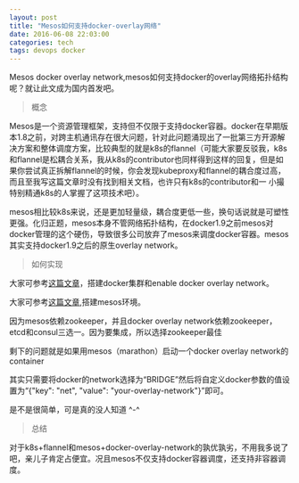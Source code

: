 ```yaml
---
layout: post
title: "Mesos如何支持docker-overlay网络"
date: 2016-06-08 22:03:00
categories: tech
tags: devops docker
---
```


Mesos docker overlay network,mesos如何支持docker的overlay网络拓扑结构呢？就让此文成为国内首发吧。

>概念

Mesos是一个资源管理框架，支持但不仅限于支持docker容器。docker在早期版本1.8之前，对跨主机通讯存在很大问题，针对此问题涌现出了一批第三方开源解决方案和整体调度方案，比较典型的就是k8s的flannel（可能大家要反驳我，k8s和flannel是松耦合关系，我从k8s的contributor也同样得到这样的回复，但是如果你尝试真正拆解flannel的时候，你会发现kubeproxy和flannel的耦合度过高，而且至我写这篇文章时没有找到相关文档，也许只有k8s的contributor和一
小撮特别精通k8s的人掌握了这项技术吧）。

mesos相比较k8s来说，还是更加轻量级，耦合度更低一些，换句话说就是可塑性更强。化归正题，mesos本身不管网络拓扑结构，在docker1.9之前mesos对docker管理的这个硬伤，导致很多公司放弃了mesos来调度docker容器。mesos其实支持docker1.9之后的原生overlay network。

>如何实现

大家可参考[这篇文章](http://www.tuicool.com/articles/UJJJFjU)，搭建docker集群和enable docker overlay network。

大家可参考[这篇文章](http://my.oschina.net/endeavour/blog/490697),搭建mesos环境。

因为mesos依赖zookeeper，并且docker overlay network依赖zookeeper，etcd和consul三选一。因为要集成，所以选择zookeeper最佳

剩下的问题就是如果用mesos（marathon）启动一个docker overlay network的container

其实只需要将docker的network选择为“BRIDGE”然后将自定义docker参数的值设置为“{"key": "net", "value": "your-overlay-network"}”即可。

是不是很简单，可是真的没人知道 ^-^



>总结

对于k8s+flannel和mesos+docker-overlay-network的孰优孰劣，不用我多说了吧，亲儿子肯定占便宜。况且mesos不仅支持docker容器调度，还支持非容器调度。
